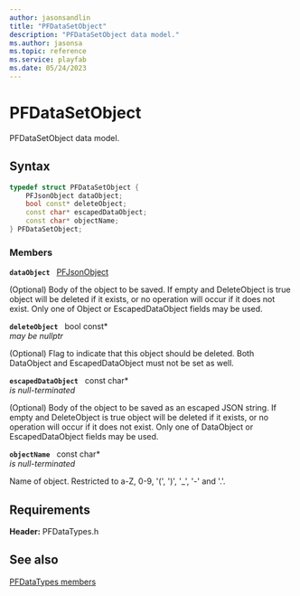 ```yaml
---
author: jasonsandlin
title: "PFDataSetObject"
description: "PFDataSetObject data model."
ms.author: jasonsa
ms.topic: reference
ms.service: playfab
ms.date: 05/24/2023
---
```


# PFDataSetObject  

PFDataSetObject data model.  

## Syntax  
  
```cpp
typedef struct PFDataSetObject {  
    PFJsonObject dataObject;  
    bool const* deleteObject;  
    const char* escapedDataObject;  
    const char* objectName;  
} PFDataSetObject;  
```
  
### Members  
  
**`dataObject`** &nbsp; [PFJsonObject](../../pftypes/structs/pfjsonobject.md)  
  
(Optional) Body of the object to be saved. If empty and DeleteObject is true object will be deleted if it exists, or no operation will occur if it does not exist. Only one of Object or EscapedDataObject fields may be used.
  
**`deleteObject`** &nbsp; bool const*  
*may be nullptr*  
  
(Optional) Flag to indicate that this object should be deleted. Both DataObject and EscapedDataObject must not be set as well.
  
**`escapedDataObject`** &nbsp; const char*  
*is null-terminated*  
  
(Optional) Body of the object to be saved as an escaped JSON string. If empty and DeleteObject is true object will be deleted if it exists, or no operation will occur if it does not exist. Only one of DataObject or EscapedDataObject fields may be used.
  
**`objectName`** &nbsp; const char*  
*is null-terminated*  
  
Name of object. Restricted to a-Z, 0-9, '(', ')', '_', '-' and '.'.
  
  
## Requirements  
  
**Header:** PFDataTypes.h
  
## See also  
[PFDataTypes members](../pfdatatypes_members.md)  

  
  
